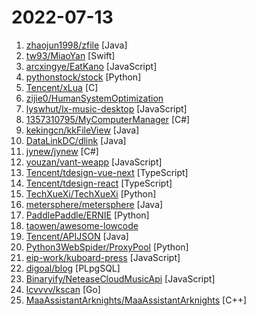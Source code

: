 # 2022-07-13

1. [zhaojun1998/zfile](https://github.com/zhaojun1998/zfile "在线云盘、网盘、OneDrive、云存储、私有云、对象存储、h5ai") [Java]
2. [tw93/MiaoYan](https://github.com/tw93/MiaoYan "⛷ Lightweight Markdown app to help you write great sentences. ⛷ 轻灵的 Markdown 笔记本伴你写出妙言") [Swift]
3. [arcxingye/EatKano](https://github.com/arcxingye/EatKano "H5 Games") [JavaScript]
4. [pythonstock/stock](https://github.com/pythonstock/stock "stock，股票系统。使用python进行开发。") [Python]
5. [Tencent/xLua](https://github.com/Tencent/xLua "xLua is a lua programming solution for C# ( Unity, .Net, Mono) , it supports android, ios, windows, linux, osx, etc.") [C]
6. [zijie0/HumanSystemOptimization](https://github.com/zijie0/HumanSystemOptimization "健康学习到150岁 - 人体系统调优不完全指南") 
7. [lyswhut/lx-music-desktop](https://github.com/lyswhut/lx-music-desktop "一个基于 electron 的音乐软件") [JavaScript]
8. [1357310795/MyComputerManager](https://github.com/1357310795/MyComputerManager "管理“此电脑”里删不掉的流氓“快捷方式”（包括侧边栏），同时可自己添加这类“快捷方式”") [C#]
9. [kekingcn/kkFileView](https://github.com/kekingcn/kkFileView "基于 Spring Boot 的文件在线预览项目") [Java]
10. [DataLinkDC/dlink](https://github.com/DataLinkDC/dlink "Dinky is an out of the box one-stop real-time computing platform dedicated to the construction and practice of Unified Batch & Streaming and Unified Data Lake & Data Warehouse. Based on Apache Flink, Dinky provides the ability to connect many big data frameworks including OLAP and Data Lake.") [Java]
11. [jynew/jynew](https://github.com/jynew/jynew "金庸群侠传3D重制版") [C#]
12. [youzan/vant-weapp](https://github.com/youzan/vant-weapp "轻量、可靠的小程序 UI 组件库") [JavaScript]
13. [Tencent/tdesign-vue-next](https://github.com/Tencent/tdesign-vue-next "A Vue3.x UI components lib for TDesign.") [TypeScript]
14. [Tencent/tdesign-react](https://github.com/Tencent/tdesign-react "A React UI components lib for TDesign.") [TypeScript]
15. [TechXueXi/TechXueXi](https://github.com/TechXueXi/TechXueXi "强国通 科技强国 学习强国 xuexiqiangguo 全网最好用开源网页学习强国助手：TechXueXi （懒人刷分工具 自动学习）技术强国，支持答题，支持 docker 45分/天") [Python]
16. [metersphere/metersphere](https://github.com/metersphere/metersphere "MeterSphere 是一站式开源持续测试平台，覆盖测试管理、接口测试、UI 测试和性能测试等。搞测试，就选 MeterSphere！") [Java]
17. [PaddlePaddle/ERNIE](https://github.com/PaddlePaddle/ERNIE "Official implementations for various pre-training models of ERNIE-family, covering topics of Language Understanding & Generation, Multimodal Understanding & Generation, and beyond.") [Python]
18. [taowen/awesome-lowcode](https://github.com/taowen/awesome-lowcode "国内低代码平台从业者交流") 
19. [Tencent/APIJSON](https://github.com/Tencent/APIJSON "🚀 零代码、全功能、强安全 ORM 库，后端接口和文档零代码，前端(客户端) 定制返回 JSON 的数据和结构。 🚀 A JSON Transmission Protocol and an ORM Library for providing APIs and Docs without writing any code.") [Java]
20. [Python3WebSpider/ProxyPool](https://github.com/Python3WebSpider/ProxyPool "An Efficient ProxyPool with Getter, Tester and Server") [Python]
21. [eip-work/kuboard-press](https://github.com/eip-work/kuboard-press "Kuboard 是基于 Kubernetes 的微服务管理界面。同时提供 Kubernetes 免费中文教程，入门教程，最新版本的 Kubernetes v1.23.4 安装手册，(k8s install) 在线答疑，持续更新。") [JavaScript]
22. [digoal/blog](https://github.com/digoal/blog "Everything about database,business.(Most for PostgreSQL).") [PLpgSQL]
23. [Binaryify/NeteaseCloudMusicApi](https://github.com/Binaryify/NeteaseCloudMusicApi "网易云音乐 Node.js API service") [JavaScript]
24. [lcvvvv/kscan](https://github.com/lcvvvv/kscan "Kscan是一款纯go开发的全方位扫描器，具备端口扫描、协议检测、指纹识别，暴力破解等功能。支持协议1200+，协议指纹10000+，应用指纹2000+，暴力破解协议10余种。") [Go]
25. [MaaAssistantArknights/MaaAssistantArknights](https://github.com/MaaAssistantArknights/MaaAssistantArknights "《明日方舟》小助手，全日常一键长草！| An Arknights assistant compatible with EN, JP, KR, ZH_CHT clients") [C++]
